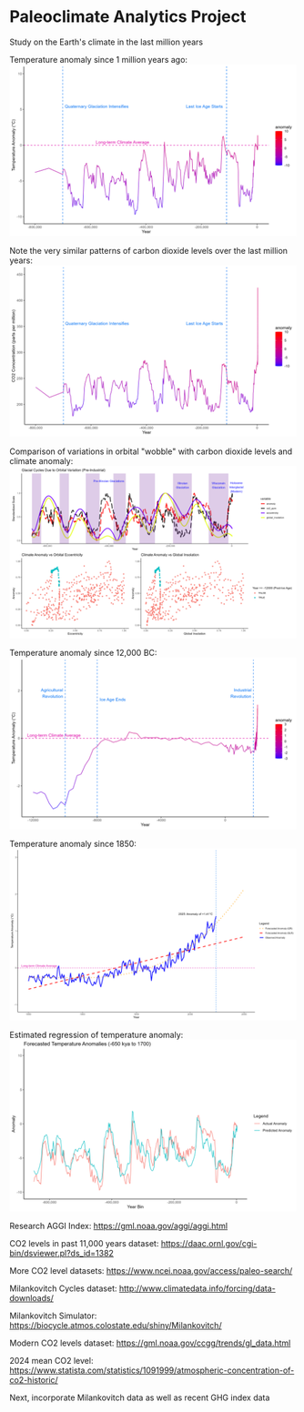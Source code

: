 # Paleoclimate Analytics Project
 
Study on the Earth's climate in the last million years

Temperature anomaly since 1 million years ago:
![Long Term Temperature Anomaly](Outputs/long_term_temperature_anomaly.png)

Note the very similar patterns of carbon dioxide levels over the last million years:
![Long Term CO2 Levels](Outputs/long_term_co2_ppm.png)

Comparison of variations in orbital "wobble" with carbon dioxide levels and climate anomaly:
![Orbital parameters vs CO2 vs Temperature](Outputs/orbital_parameters_glacial_cycles_trends.png)

Temperature anomaly since 12,000 BC:
![Since Ice Age Temperature Anomaly](Outputs/since_ice_age_temperature_anomaly.png)

Temperature anomaly since 1850:
![Modern Temperature Anomaly](Outputs/modern_temperature_anomaly_forecast.png)

Estimated regression of temperature anomaly:
![Temperature Anomaly Regression](Outputs/regression_anomaly_forecast.png)

Research AGGI Index:
https://gml.noaa.gov/aggi/aggi.html

CO2 levels in past 11,000 years dataset:
https://daac.ornl.gov/cgi-bin/dsviewer.pl?ds_id=1382

More CO2 level datasets:
https://www.ncei.noaa.gov/access/paleo-search/

Milankovitch Cycles dataset:
http://www.climatedata.info/forcing/data-downloads/

Milankovitch Simulator:
https://biocycle.atmos.colostate.edu/shiny/Milankovitch/

Modern CO2 levels dataset:
https://gml.noaa.gov/ccgg/trends/gl_data.html

2024 mean CO2 level:
https://www.statista.com/statistics/1091999/atmospheric-concentration-of-co2-historic/

Next, incorporate Milankovitch data as well as recent GHG index data
